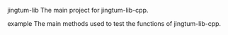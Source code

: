 
jingtum-lib
The main project for jingtum-lib-cpp.

example
The main methods used to test the functions of jingtum-lib-cpp.